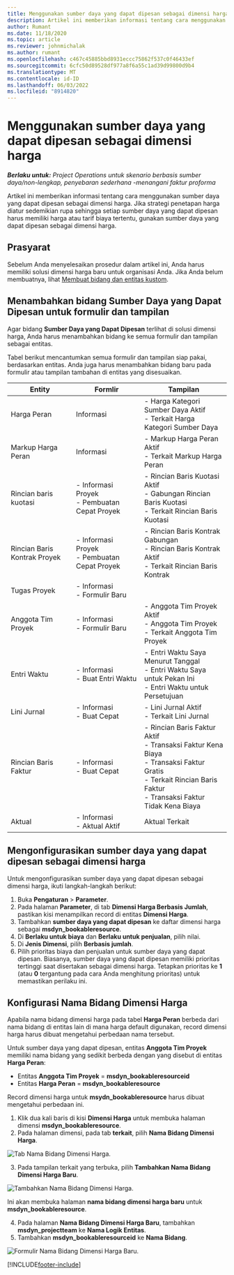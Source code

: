 ```yaml
---
title: Menggunakan sumber daya yang dapat dipesan sebagai dimensi harga
description: Artikel ini memberikan informasi tentang cara menggunakan sumber daya yang dapat dipesan sebagai dimensi harga.
author: Rumant
ms.date: 11/18/2020
ms.topic: article
ms.reviewer: johnmichalak
ms.author: rumant
ms.openlocfilehash: c467c45885bbd8931eccc75862f537c0f46433ef
ms.sourcegitcommit: 6cfc50d89528df977a8f6a55c1ad39d99800d9b4
ms.translationtype: MT
ms.contentlocale: id-ID
ms.lasthandoff: 06/03/2022
ms.locfileid: "8914820"
---
```

# <a name="use-a-bookable-resource-as-a-pricing-dimension"></a>Menggunakan sumber daya yang dapat dipesan sebagai dimensi harga

 _**Berlaku untuk:** Project Operations untuk skenario berbasis sumber daya/non-lengkap, penyebaran sederhana -menangani faktur proforma_ 

Artikel ini memberikan informasi tentang cara menggunakan sumber daya yang dapat dipesan sebagai dimensi harga. Jika strategi penetapan harga diatur sedemikian rupa sehingga setiap sumber daya yang dapat dipesan harus memiliki harga atau tarif biaya tertentu, gunakan sumber daya yang dapat dipesan sebagai dimensi harga.

## <a name="prerequisites"></a>Prasyarat
Sebelum Anda menyelesaikan prosedur dalam artikel ini, Anda harus memiliki solusi dimensi harga baru untuk organisasi Anda. Jika Anda belum membuatnya, lihat [Membuat bidang dan entitas kustom](../pricing-costing/create-custom-fields-entities-pricing-dimensions.md).

## <a name="add-the-bookable-resource-field-to-forms-and-views"></a>Menambahkan bidang Sumber Daya yang Dapat Dipesan untuk formulir dan tampilan
Agar bidang **Sumber Daya yang Dapat Dipesan** terlihat di solusi dimensi harga, Anda harus menambahkan bidang ke semua formulir dan tampilan sebagai entitas.

Tabel berikut mencantumkan semua formulir dan tampilan siap pakai, berdasarkan entitas. Anda juga harus menambahkan bidang baru pada formulir atau tampilan tambahan di entitas yang disesuaikan.

|   Entity        | Formlir   |Tampilan        |
| ------------------------------|---------------------------------|----------------------------------|
|  Harga Peran| Informasi | - Harga Kategori Sumber Daya Aktif<br> - Terkait Harga Kategori Sumber Daya |
|  Markup Harga Peran| Informasi| - Markup Harga Peran Aktif<br>- Terkait Markup Harga Peran |
|  Rincian baris kuotasi| - Informasi Proyek<br>- Pembuatan Cepat Proyek| - Rincian Baris Kuotasi Aktif<br>- Gabungan Rincian Baris Kuotasi<br>- Terkait Rincian Baris Kuotasi |
|  Rincian Baris Kontrak Proyek| - Informasi Proyek<br>- Pembuatan Cepat Proyek| - Rincian Baris Kontrak Gabungan<br>- Rincian Baris Kontrak Aktif<br>- Terkait Rincian Baris Kontrak |
|  Tugas Proyek| - Informasi<br>- Formulir Baru| &nbsp; |
|  Anggota Tim Proyek| - Informasi<br>- Formulir Baru| - Anggota Tim Proyek Aktif<br>- Anggota Tim Proyek<br>- Terkait Anggota Tim Proyek |
|  Entri Waktu| - Informasi<br>- Buat Entri Waktu| - Entri Waktu Saya Menurut Tanggal<br>- Entri Waktu Saya untuk Pekan Ini<br>- Entri Waktu untuk Persetujuan|
|  Lini Jurnal| - Informasi<br>- Buat Cepat| - Lini Jurnal Aktif<br>- Terkait Lini Jurnal |
|  Rincian Baris Faktur| - Informasi<br>- Buat Cepat| - Rincian Baris Faktur Aktif<br>- Transaksi Faktur Kena Biaya<br>- Transaksi Faktur Gratis<br>- Terkait Rincian Baris Faktur <br>- Transaksi Faktur Tidak Kena Biaya|
|  Aktual| - Informasi<br>- Aktual Aktif| Aktual Terkait |

## <a name="set-up-a-bookable-resource-as-a-pricing-dimension"></a>Mengonfigurasikan sumber daya yang dapat dipesan sebagai dimensi harga
Untuk mengonfigurasikan sumber daya yang dapat dipesan sebagai dimensi harga, ikuti langkah-langkah berikut:

1. Buka **Pengaturan** > **Parameter**. 
2. Pada halaman **Parameter**, di tab **Dimensi Harga Berbasis Jumlah**, pastikan kisi menampilkan record di entitas **Dimensi Harga**. 
2. Tambahkan **sumber daya yang dapat dipesan** ke daftar dimensi harga sebagai **msdyn_bookableresource**. 
3. Di **Berlaku untuk biaya** dan **Berlaku untuk penjualan**, pilih nilai.
4. Di **Jenis Dimensi**, pilih **Berbasis jumlah**. 
5. Pilih prioritas biaya dan penjualan untuk sumber daya yang dapat dipesan. Biasanya, sumber daya yang dapat dipesan memiliki prioritas tertinggi saat disertakan sebagai dimensi harga. Tetapkan prioritas ke **1** (atau **0** tergantung pada cara Anda menghitung prioritas) untuk memastikan perilaku ini.

## <a name="set-up-pricing-dimension-field-names"></a>Konfigurasi Nama Bidang Dimensi Harga

Apabila nama bidang dimensi harga pada tabel **Harga Peran** berbeda dari nama bidang di entitas lain di mana harga default digunakan, record dimensi harga harus dibuat mengetahui perbedaan nama tersebut.  

Untuk sumber daya yang dapat dipesan, entitas **Anggota Tim Proyek** memiliki nama bidang yang sedikit berbeda dengan yang disebut di entitas **Harga Peran**: 

 - Entitas **Anggota Tim Proyek** = **msdyn_bookableresourceid**
 - Entitas **Harga Peran** = **msdyn_bookableresource**

Record dimensi harga untuk **msydn_bookableresource** harus dibuat mengetahui perbedaan ini.

1. Klik dua kali baris di kisi **Dimensi Harga** untuk membuka halaman dimensi **msdyn_bookableresource**.
2. Pada halaman dimensi, pada tab **terkait**, pilih **Nama Bidang Dimensi Harga**.

  ![Tab Nama Bidang Dimensi Harga.](media/PD-fieldname.png)

3. Pada tampilan terkait yang terbuka, pilih **Tambahkan Nama Bidang Dimensi Harga Baru**.

  ![Tambahkan Nama Bidang Dimensi Harga.](media/Add-NewPD-fieldname.png)

  Ini akan membuka halaman **nama bidang dimensi harga baru** untuk **msdyn_bookableresource**. 

4. Pada halaman **Nama Bidang Dimensi Harga Baru**, tambahkan **msdyn_projectteam** ke **Nama Logik Entitas**.
5. Tambahkan **msdyn_bookableresourceid** ke **Nama Bidang**.

 ![Formulir Nama Bidang Dimensi Harga Baru.](media/PD-fieldname-Added.png)


[!INCLUDE[footer-include](../includes/footer-banner.md)]